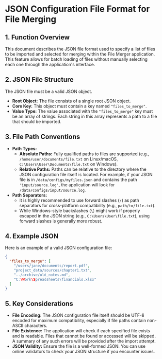 # JSON Configuration File Format for File Merging

## 1. Function Overview

This document describes the JSON file format used to specify a list of files to be imported and selected for merging within the File Merger application. This feature allows for batch loading of files without manually selecting each one through the application's interface.

## 2. JSON File Structure

The JSON file must be a valid JSON object.

*   **Root Object:** The file consists of a single root JSON object.
*   **Core Key:** This object must contain a key named `"files_to_merge"`.
*   **Value Type:** The value associated with the `"files_to_merge"` key must be an array of strings. Each string in this array represents a path to a file that should be imported.

## 3. File Path Conventions

*   **Path Types:**
    *   **Absolute Paths:** Fully qualified paths to files are supported (e.g., `/home/user/documents/file.txt` on Linux/macOS, `C:\Users\User\Documents\file.txt` on Windows).
    *   **Relative Paths:** Paths can be relative to the directory where the JSON configuration file itself is located. For example, if your JSON file is in `/data/configs/myfiles.json` and contains the path `"input/source.log"`, the application will look for `/data/configs/input/source.log`.
*   **Path Separators:**
    *   It is highly recommended to use forward slashes (`/`) as path separators for cross-platform compatibility (e.g., `path/to/file.txt`).
    *   While Windows-style backslashes (`\`) might work if properly escaped in the JSON string (e.g., `C:\Users\User\file.txt`), using forward slashes is generally more robust.

## 4. Example JSON

Here is an example of a valid JSON configuration file:

```json
{
  "files_to_merge": [
    "/users/jane/documents/report.pdf",
    "project_data/sources/chapter1.txt",
    "../archive/old_notes.md",
    "C:\Work\Spreadsheets\financials.xlsx"
  ]
}
```

## 5. Key Considerations

*   **File Encoding:** The JSON configuration file itself should be UTF-8 encoded for maximum compatibility, especially if file paths contain non-ASCII characters.
*   **File Existence:** The application will check if each specified file exists and is readable. Files that cannot be found or accessed will be skipped. A summary of any such errors will be provided after the import attempt.
*   **JSON Validity:** Ensure the file is a well-formed JSON. You can use online validators to check your JSON structure if you encounter issues.
```
